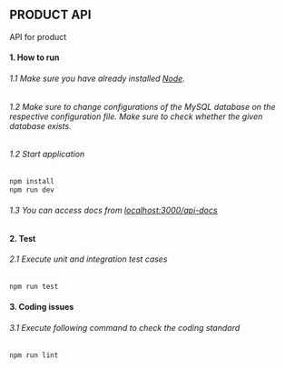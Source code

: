 ## PRODUCT API

API for product

#### 1. How to run

###### 1.1 Make sure you have already installed [Node](https://www.nodejs.org).

###### 1.2 Make sure to change configurations of the MySQL database on the respective configuration file. Make sure to check whether the given database exists.

###### 1.2 Start application

```bash
npm install
npm run dev
```

###### 1.3 You can access docs from [localhost:3000/api-docs](http://localhost:3000/api-docs)

#### 2. Test

###### 2.1 Execute unit and integration test cases

```bash
npm run test
```

#### 3. Coding issues

###### 3.1 Execute following command to check the coding standard

```bash
npm run lint
```
